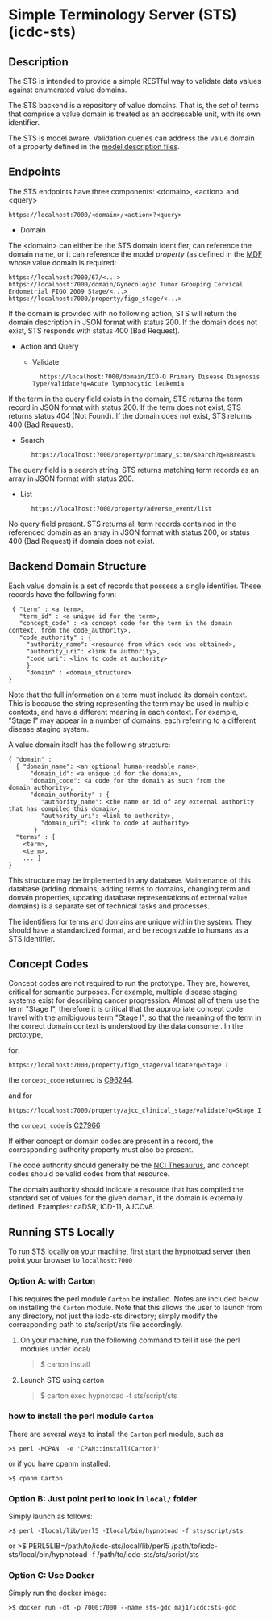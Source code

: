 # Simple Terminology Server (STS) (icdc-sts)

## Description

The STS is intended to provide a simple RESTful way to validate data
values against enumerated value domains.

The STS backend is a repository of value domains. That is, the _set_
of terms that comprise a value domain is treated as an addressable
unit, with its own identifier.

The STS is model aware. Validation queries can address the value
domain of a property defined in the [model description files](https://github.com/CBIIT/icdc-model-tool/tree/master/model-desc).

## Endpoints

The STS endpoints have three components: \<domain\>, \<action\> and \<query\>

    https://localhost:7000/<domain>/<action>?<query>

* Domain

The \<domain\> can either be the STS domain identifier, can reference
the domain name, or it can reference the model _property_ (as defined
in the [MDF](https://github.com/CBIIT/icdc-model-tool/tree/master/model-desc) whose value domain is required:

    https://localhost:7000/67/<...>
    https://localhost:7000/domain/Gynecologic Tumor Grouping Cervical Endometrial FIGO 2009 Stage/<...>
    https://localhost:7000/property/figo_stage/<...>

If the domain is provided with no following action, STS will return
the domain description in JSON format with status 200. If the domain
does not exist, STS responds with status 400 (Bad Request).

* Action and Query

    * Validate

            https://localhost:7000/domain/ICD-O Primary Disease Diagnosis Type/validate?q=Acute lymphocytic leukemia

If the term in the query field exists in the domain, STS returns the
term record in JSON format with status 200.  If the term does not
exist, STS returns status 404 (Not Found). If the domain does not
exist, STS returns 400 (Bad Request).

   * Search

            https://localhost:7000/property/primary_site/search?q=%Breast%

The query field is a search string. STS returns matching term records
as an array in JSON format with status 200.

   * List

            https://localhost:7000/property/adverse_event/list

No query field present. STS returns all term records contained in the
referenced domain as an array in JSON format with status 200, or
status 400 (Bad Request) if domain does not exist.


## Backend Domain Structure

Each value domain is a set of records that possess a single identifier. These records have the following form:

     { "term" : <a term>,
       "term_id" : <a unique id for the term>,
       "concept_code" : <a concept code for the term in the domain context, from the code_authority>,
       "code_authority" : {
         "authority_name": <resource from which code was obtained>,
         "authority_uri": <link to authority>,
         "code_uri": <link to code at authority>
         }
         "domain" : <domain_structure>
    }

Note that the full information on a term must include its domain
context. This is because the string representing the term may be used
in multiple contexts, and have a different meaning in each
context. For example, "Stage I" may appear in a number of domains,
each referring to a different disease staging system.

A value domain itself has the following structure:

    { "domain" :
      { "domain_name": <an optional human-readable name>,
          "domain_id": <a unique id for the domain>,
          "domain_code": <a code for the domain as such from the domain_authority>,
          "domain_authority" : {
             "authority_name": <the name or id of any external authority that has compiled this domain>,
             "authority_uri": <link to authority>,
             "domain_uri": <link to code at authority>
           }
      "terms" : [
        <term>,
        <term>,
        ... ]
    }

This structure may be implemented in any database. Maintenance of this database (adding domains, adding terms to domains, changing term and domain properties, updating database representations of external value domains) is a separate set of technical tasks and processes.

The identifiers for terms and domains are unique within the system. They should have a standardized format, and be recognizable to humans as a STS identifier.

## Concept Codes

Concept codes are not required to run the prototype. They are,
however, critical for semantic purposes. For example, multiple disease
staging systems exist for describing cancer progression. Almost all of
them use the term "Stage I", therefore it is critical that the
appropriate concept code travel with the amibiguous term "Stage I", so
that the meaning of the term in the correct domain context is
understood by the data consumer. In the prototype,

for:

    https://localhost:7000/property/figo_stage/validate?q=Stage I

the `concept_code` returned is
[C96244](https://ncit.nci.nih.gov/ncitbrowser/ConceptReport.jsp?dictionary=NCI_Thesaurus&ns=ncit&code=C96244).

and for 

    https://localhost:7000/property/ajcc_clinical_stage/validate?q=Stage I

the `concept_code` is [C27966](https://ncit.nci.nih.gov/ncitbrowser/ConceptReport.jsp?dictionary=NCI_Thesaurus&ns=ncit&code=C27966)
   
If either concept or domain codes are present in a record, the corresponding authority property must also be present.

The code authority should generally be the [NCI Thesaurus](https://ncit.nci.nih.gov), and concept codes should be valid codes from that resource.

The domain authority should indicate a resource that has compiled the standard set of values for the given domain, if the domain is externally defined. Examples: caDSR, ICD-11, AJCCv8.


## Running STS Locally
To run STS locally on your machine, first start the hypnotoad server then point your browser to `localhost:7000`

### Option A: with Carton
This requires the perl module `Carton` be installed. Notes are included below on installing the `Carton` module. Note that this allows the user to launch from any directory, not just the icdc-sts directory; simply modify the corresponding path to sts/script/sts file accordingly.

1. On your machine, run the following command to tell it use the perl modules under local/

    >$ carton install

2. Launch STS using carton

    >$ carton exec hypnotoad -f sts/script/sts


### how to install the perl module `Carton`
There are several ways to install the `Carton` perl module, such as


    >$ perl -MCPAN  -e 'CPAN::install(Carton)'


or if you have cpanm installed:

    >$ cpanm Carton

### Option B: Just point perl to look in `local/` folder 
Simply launch as follows:

    >$ perl -Ilocal/lib/perl5 -Ilocal/bin/hypnotoad -f sts/script/sts

or
    >$ PERL5LIB=/path/to/icdc-sts/local/lib/perl5 /path/to/icdc-sts/local/bin/hypnotoad -f /path/to/icdc-sts/sts/script/sts

### Option C: Use Docker
Simply run the docker image:

    >$ docker run -dt -p 7000:7000 --name sts-gdc maj1/icdc:sts-gdc

